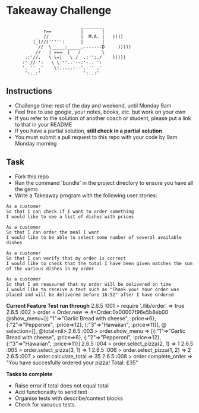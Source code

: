 Takeaway Challenge
==================
```
                            _________
              r==           |       |
           _  //            |  M.A. |   ))))
          |_)//(''''':      |       |
            //  \_____:_____.-------D     )))))
           //   | ===  |   /        \
       .:'//.   \ \=|   \ /  .:'':./    )))))
      :' // ':   \ \ ''..'--:'-.. ':
      '. '' .'    \:.....:--'.-'' .'
       ':..:'                ':..:'

 ```

Instructions
-------

* Challenge time: rest of the day and weekend, until Monday 9am
* Feel free to use google, your notes, books, etc. but work on your own
* If you refer to the solution of another coach or student, please put a link to that in your README
* If you have a partial solution, **still check in a partial solution**
* You must submit a pull request to this repo with your code by 9am Monday morning

Task
-----

* Fork this repo
* Run the command 'bundle' in the project directory to ensure you have all the gems
* Write a Takeaway program with the following user stories:

```
As a customer
So that I can check if I want to order something
I would like to see a list of dishes with prices

As a customer
So that I can order the meal I want
I would like to be able to select some number of several available dishes

As a customer
So that I can verify that my order is correct
I would like to check that the total I have been given matches the sum of the various dishes in my order

As a customer
So that I am reassured that my order will be delivered on time
I would like to receive a text such as "Thank you! Your order was placed and will be delivered before 18:52" after I have ordered
```

**Current Feature Test run through**
2.6.5 :001 > require './lib/order'
 => true
2.6.5 :002 > order = Order.new
 => #<Order:0x00007f96e5b8eb00 @show_menu=[{:"1"=>"Garlic Bread with cheese", :price=>6}, {:"2"=>"Pepperoni", :price=>12}, {:"3"=>"Hawaiian", :price=>11}], @
selection=[], @total=nil>
2.6.5 :003 > order.show_menu
 => [{:"1"=>"Garlic Bread with cheese", :price=>6}, {:"2"=>"Pepperoni", :price=>12}, {:"3"=>"Hawaiian", :price=>11}]
2.6.5 :004 > order.select_pizza(2, 1)
 => 1
2.6.5 :005 > order.select_pizza(3, 1)
 => 1
2.6.5 :006 > order.select_pizza(1, 2)
 => 2
2.6.5 :007 > order.calculate_total
 => 35
2.6.5 :008 > order.complete_order
 => "You have succesfully ordered your pizza! Total: £35"
 
 **Tasks to complete**
 * Raise error if total does not equal total
 * Add functionality to send text
 * Organise tests with describe/context blocks
 * Check for vacuous tests.
